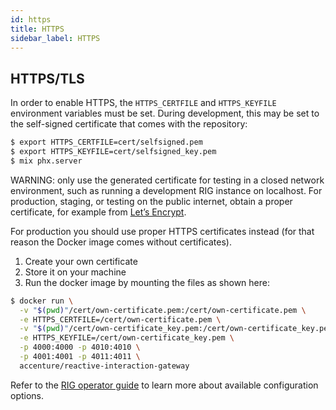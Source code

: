 ```yaml
---
id: https
title: HTTPS
sidebar_label: HTTPS
---
```


## HTTPS/TLS

In order to enable HTTPS, the `HTTPS_CERTFILE` and `HTTPS_KEYFILE` environment variables must be set. During development, this may be set to the self-signed certificate that comes with the repository:

```bash
$ export HTTPS_CERTFILE=cert/selfsigned.pem
$ export HTTPS_KEYFILE=cert/selfsigned_key.pem
$ mix phx.server
```

WARNING: only use the generated certificate for testing in a closed network environment, such as running a development RIG instance on localhost. For production, staging, or testing on the public internet, obtain a proper certificate, for example from [Let’s Encrypt](https://letsencrypt.org/).

For production you should use proper HTTPS certificates instead (for that reason the Docker image comes without certificates).

1. Create your own certificate
2. Store it on your machine
3. Run the docker image by mounting the files as shown here:

```bash
$ docker run \
  -v "$(pwd)"/cert/own-certificate.pem:/cert/own-certificate.pem \
  -e HTTPS_CERTFILE=/cert/own-certificate.pem \
  -v "$(pwd)"/cert/own-certificate_key.pem:/cert/own-certificate_key.pem \
  -e HTTPS_KEYFILE=/cert/own-certificate_key.pem \
  -p 4000:4000 -p 4010:4010 \
  -p 4001:4001 -p 4011:4011 \
  accenture/reactive-interaction-gateway
```

Refer to the [RIG operator guide](rig-ops-guide.md) to learn more about available configuration options.
